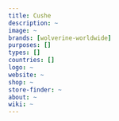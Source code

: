 ```yaml
---
title: Cushe
description: ~
image: ~
brands: [wolverine-worldwide]
purposes: []
types: []
countries: []
logo: ~
website: ~
shop: ~
store-finder: ~
about: ~
wiki: ~
---
```

